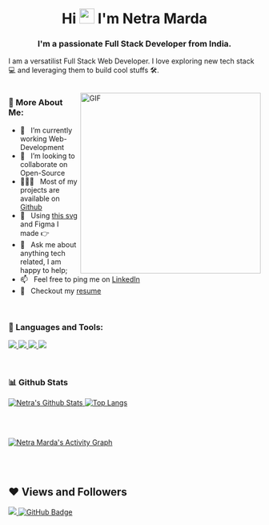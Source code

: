 



<h1 align="center">Hi <img src="https://raw.githubusercontent.com/MartinHeinz/MartinHeinz/master/wave.gif" width="30px"> I'm Netra Marda</h1>
<h3 align="center">I'm a passionate Full Stack Developer from India.</h3>


I am a versatilist Full Stack Web Developer. I love exploring new tech stack 💻 and leveraging them to build cool stuffs 🛠️. 
<br/>
<br/>

<img align="right" alt="GIF" src="https://raw.githubusercontent.com/rahul-jha98/rahul-jha98/main/techstack.gif" width="360px"/>
  
### 🧐 More About Me:

- 🔭 &nbsp; I’m currently working Web-Development
- 🤝 &nbsp; I’m looking to collaborate on Open-Source
- 👨🏻‍💻 &nbsp; Most of my projects are available on [Github](#)
- 🎨 &nbsp; Using [this svg](https://storyset.com/illustration/javascript-frameworks/amico) and Figma I made 👉
- 💬 &nbsp; Ask me about anything tech related, I am happy to help;
- 📫 &nbsp; Feel free to ping me on [LinkedIn](#)
- 📝 &nbsp; Checkout my [resume](#)

<br>

### 🔨 Languages and Tools:
  <p align="left">

   <a href="https://developer.mozilla.org/en-US/docs/Web/JavaScript" target="_blank"> <img src="https://img.icons8.com/color/48/000000/javascript.png" /> </a>
   <a href="https://www.w3.org/html/" target="_blank"> <img src="https://img.icons8.com/color/48/000000/html-5.png" /> </a>
   <a href="https://www.w3schools.com/css/" target="_blank"> <img src="https://img.icons8.com/color/48/000000/css3.png" /> </a>
    <a href="https://getbootstrap.com" target="_blank"> <img src="https://img.icons8.com/color/48/000000/bootstrap.png" /> </a>
        </p>

<br>


### 📊 Github Stats
<a href='https://github.com/NetraMarda/github-stats-transparent'>
  
![Netra's Github Stats](https://github-readme-stats.vercel.app/api?username=NetraMarda&count_private=true&show_icons=true&include_all_commits=true)
![Top Langs](https://github-readme-stats.vercel.app/api/top-langs/?username=NetraMarda&hide=TeX&layout=compact)


</a>

<br>
<br />

 <a href="#"><img alt="Netra Marda's Activity Graph" src="https://activity-graph.herokuapp.com/graph?username=NetraMarda&bg_color=0D1117&color=5BCDEC&line=5BCDEC&point=FFFFFF&hide_border=true" /></a>

 <br />
 <br />


 ## ❤ Views and Followers
 <a href="https://github.com/Meghna-DAS/github-profile-views-counter">
                <img src="https://komarev.com/ghpvc/?username=NetraMarda">
        </a>
        <a href="https://github.com/NetraMarda?tab=followers"><img
                        src="https://img.shields.io/github/followers/NetraMarda?label=Followers&style=social"
                        alt="GitHub Badge"></a>
